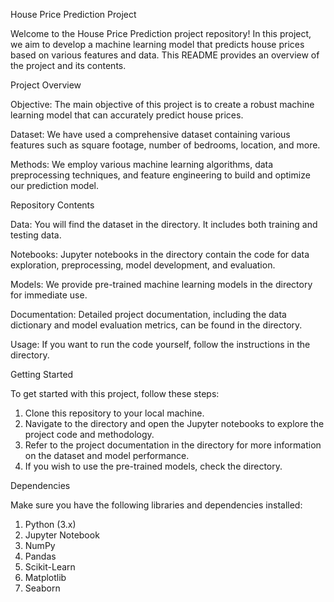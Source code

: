 House Price Prediction Project

Welcome to the House Price Prediction project repository! In this project, we aim to develop a machine learning model that predicts house prices based on various features and data. This README provides an overview of the project and its contents.

Project Overview

Objective: 
The main objective of this project is to create a robust machine learning model that can accurately predict house prices.

Dataset:
We have used a comprehensive dataset containing various features such as square footage, number of bedrooms, location, and more.

Methods:
We employ various machine learning algorithms, data preprocessing techniques, and feature engineering to build and optimize our prediction model.

Repository Contents

Data:
You will find the dataset in the directory. It includes both training and testing data.

Notebooks:
Jupyter notebooks in the directory contain the code for data exploration, preprocessing, model development, and evaluation.

Models:
We provide pre-trained machine learning models in the directory for immediate use.

Documentation:
Detailed project documentation, including the data dictionary and model evaluation metrics, can be found in the directory.

Usage:
If you want to run the code yourself, follow the instructions in the directory.

Getting Started

To get started with this project, follow these steps:

1. Clone this repository to your local machine.
2. Navigate to the directory and open the Jupyter notebooks to explore the project code and methodology.
3. Refer to the project documentation in the directory for more information on the dataset and model performance.
4. If you wish to use the pre-trained models, check the directory.
   
Dependencies

Make sure you have the following libraries and dependencies installed:

1. Python (3.x)
2. Jupyter Notebook
3. NumPy
4. Pandas
5. Scikit-Learn
6. Matplotlib
7. Seaborn
